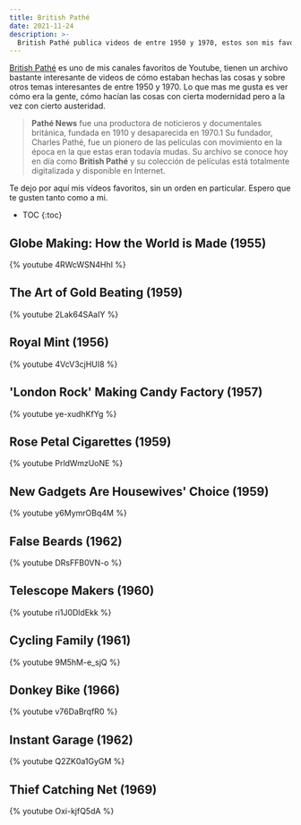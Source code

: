 ```yaml
---
title: British Pathé
date: 2021-11-24
description: >-
  British Pathé publica videos de entre 1950 y 1970, estos son mis favoritos.
---
```


[British Pathé](https://www.youtube.com/c/britishpathe) es uno de mis canales favoritos de Youtube, tienen un archivo bastante interesante de videos de cómo estaban hechas las cosas y sobre otros temas interesantes de entre 1950 y 1970. Lo que mas me gusta es ver cómo era la gente, cómo hacían las cosas con cierta modernidad pero a la vez con cierto austeridad.

> **Pathé News** fue una productora de noticieros y documentales británica, fundada en 1910 y desaparecida en 1970.1​ Su fundador, Charles Pathé, fue un pionero de las películas con movimiento en la época en la que estas eran todavía mudas. Su archivo se conoce hoy en día como **British Pathé** y su colección de películas está totalmente digitalizada y disponible en Internet.

Te dejo por aquí mis vídeos favoritos, sin un orden en particular. Espero que te gusten tanto como a mi.

* TOC
{:toc}

## Globe Making: How the World is Made (1955)

{% youtube 4RWcWSN4HhI %}

## The Art of Gold Beating (1959)

{% youtube 2Lak64SAaIY %}

## Royal Mint (1956)

{% youtube 4VcV3cjHUI8 %}

## 'London Rock' Making Candy Factory (1957)

{% youtube ye-xudhKfYg %}

## Rose Petal Cigarettes (1959)

{% youtube PrldWmzUoNE %}

## New Gadgets Are Housewives' Choice (1959)

{% youtube y6MymrOBq4M %}

## False Beards (1962)

{% youtube DRsFFB0VN-o %}

## Telescope Makers (1960)

{% youtube ri1J0DldEkk %}

## Cycling Family (1961)

{% youtube 9M5hM-e_sjQ %}

## Donkey Bike (1966)

{% youtube v76DaBrqfR0 %}

## Instant Garage (1962)

{% youtube Q2ZK0a1GyGM %}

## Thief Catching Net (1969)

{% youtube Oxi-kjfQ5dA %}

